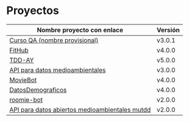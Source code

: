 # Proyectos

| Nombre proyecto con enlace                                                         | Versión |
|------------------------------------------------------------------------------------|---------|
| [Curso QA (nombre provisional)](https://github.com/testing-kakapos/curso-QA)       | v3.0.1  |
| [FitHub](https://github.com/fitplusplus/fithub)                                    | v4.0.0  |
| [TDD-AY](https://github.com/TDD-AY/TDD-Project)                                    | v5.0.0  |
| [API para datos medioambientales](https://github.com/tdd-JSP/TDD-curso)            | v3.0.0  |
| [MovieBot](https://github.com/tdd-IgnasiYManu/MovieBot)                            | v4.0.0  |
| [DatosDemograficos](https://github.com/tdd-organization-afp/DatosDemograficos)     | v4.0.0  |
| [roomie-bot](https://github.com/dipzza/roomie-bot)                                 | v2.0.0  |
| [API para datos abiertos medioambientales mutdd](https://github.com/muetsii/mutdd) | v2.0.0  |
